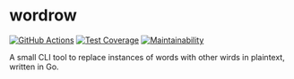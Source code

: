 # wordrow

[![GitHub Actions][ci-image]][ci-url]
[![Test Coverage][coverage-image]][coverage-url]
[![Maintainability][maintainability-image]][maintainability-url]

A small CLI tool to replace instances of words with other wirds in plaintext,
written in Go.

[ci-url]: https://github.com/ericcornelissen/wordrow/actions?query=workflow%3AGo
[ci-image]: https://github.com/ericcornelissen/wordrow/workflows/Go/badge.svg
[coverage-url]: https://codeclimate.com/github/ericcornelissen/wordrow/test_coverage
[coverage-image]: https://api.codeclimate.com/v1/badges/36d32594ea2274cbf972/test_coverage
[maintainability-url]: https://codeclimate.com/github/ericcornelissen/wordrow/maintainability
[maintainability-image]: https://api.codeclimate.com/v1/badges/36d32594ea2274cbf972/maintainability
